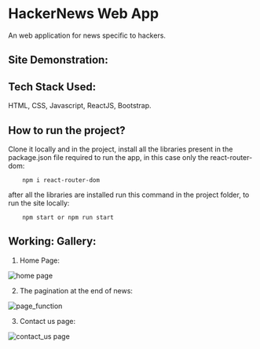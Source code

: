 # HackerNews Web App
An web application for news specific to hackers.

## Site Demonstration: 

## Tech Stack Used: 
HTML, CSS, Javascript, ReactJS, Bootstrap.

## How to run the project? 
Clone it locally and in the project, install all the libraries present in the package.json file required to run the app, in this case only the react-router-dom:
```
    npm i react-router-dom
```
after all the libraries are installed run this command in the project folder, to run the site locally:
```
    npm start or npm run start
```


## Working: Gallery: 
1. Home Page: 
<img src='' alt='home page'>

2. The pagination at the end of news:
<img src='' alt='page_function'>

3. Contact us page: 
<img src='' alt='contact_us page'>
